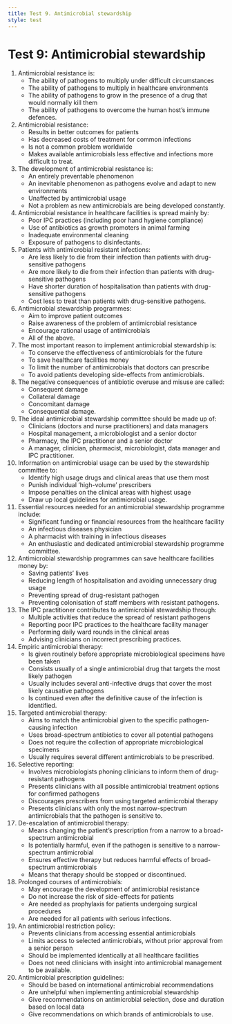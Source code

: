 ```yaml
---
title: Test 9. Antimicrobial stewardship
style: test
---
```


# Test 9: Antimicrobial stewardship 

1.	Antimicrobial resistance is:
	-	The ability of pathogens to multiply under difficult circumstances
	-	The ability of pathogens to multiply in healthcare environments
	+	The ability of pathogens to grow in the presence of a drug that would normally kill them
	-	The ability of pathogens to overcome the human host’s immune defences.
2.	Antimicrobial resistance: 
	-	Results in better outcomes for patients
	-	Has decreased costs of treatment for common infections
	-	Is not a common problem worldwide 
	+	Makes available antimicrobials less effective and infections more difficult to treat. 
3.	The development of antimicrobial resistance is:
	-	An entirely preventable phenomenon
	+	An inevitable phenomenon as pathogens evolve and adapt to new environments
	-	Unaffected by antimicrobial usage
	-	Not a problem as new antimicrobials are being developed constantly. 
4.	Antimicrobial resistance in healthcare facilities is spread mainly by: 
	+	Poor IPC practices (including poor hand hygiene compliance)
	-	Use of antibiotics as growth promoters in animal farming
	-	Inadequate environmental cleaning
	-	Exposure of pathogens to disinfectants.
5.	Patients with antimicrobial resistant infections:
	-	Are less likely to die from their infection than patients with drug-sensitive pathogens
	+	Are more likely to die from their infection than patients with drug-sensitive pathogens
	-	Have shorter duration of hospitalisation than patients with drug-sensitive pathogens 
	-	Cost less to treat than patients with drug-sensitive pathogens.
6.	Antimicrobial stewardship programmes:
	-	Aim to improve patient outcomes
	-	Raise awareness of the problem of antimicrobial resistance
	-	Encourage rational usage of antimicrobials
	+	All of the above. 
7.	The most important reason to implement antimicrobial stewardship is: 
	+	To conserve the effectiveness of antimicrobials for the future
	-	To save healthcare facilities money
	-	To limit the number of antimicrobials that doctors can prescribe
	-	To avoid patients developing side-effects from antimicrobials.
8.	The negative consequences of antibiotic overuse and misuse are called: 
	-	Consequent damage
	+	Collateral damage
	-	Concomitant damage
	-	Consequential damage.
9.	The ideal antimicrobial stewardship committee should be made up of: 
	-	Clinicians (doctors and nurse practitioners) and data managers
	-	Hospital management, a microbiologist and a senior doctor
	-	Pharmacy, the IPC practitioner and a senior doctor
	+	A manager, clinician, pharmacist, microbiologist, data manager and IPC practitioner. 
10.	Information on antimicrobial usage can be used by the stewardship committee to:
	+	Identify high usage drugs and clinical areas that use them most
	-	Punish individual ‘high-volume’ prescribers  
	-	Impose penalties on the clinical areas with highest usage
	-	Draw up local guidelines for antimicrobial usage.
11.	Essential resources needed for an antimicrobial stewardship programme include:
	-	Significant funding or financial resources from the healthcare facility
	-	An infectious diseases physician
	-	A pharmacist with training in infectious diseases
	+	An enthusiastic and dedicated antimicrobial stewardship programme committee. 
12.	Antimicrobial stewardship programmes can save healthcare facilities money by: 
	-	Saving patients’ lives 
	+	Reducing length of hospitalisation and avoiding unnecessary drug usage
	-	Preventing spread of drug-resistant pathogen
	-	Preventing colonisation of staff members with resistant pathogens.
13.	The IPC practitioner contributes to antimicrobial stewardship through: 
	+	Multiple activities that reduce the spread of resistant pathogens
	-	Reporting poor IPC practices to the healthcare facility manager 
	-	Performing daily ward rounds in the clinical areas  
	-	Advising clinicians on incorrect prescribing practices.
14.	Empiric antimicrobial therapy: 
	-	Is given routinely before appropriate microbiological specimens have been taken
	-	Consists usually of a single antimicrobial drug that targets the most likely pathogen
	+	Usually includes several anti-infective drugs that cover  the most likely causative pathogens
	-	Is continued even after the definitive cause of the infection is identified. 
15.	Targeted antimicrobial therapy:
	+	Aims to match the antimicrobial given to the specific pathogen-causing infection
	-	Uses broad-spectrum antibiotics to cover all potential pathogens 
	-	Does not require the collection of appropriate microbiological specimens
	-	Usually requires several different antimicrobials to be prescribed.
16.	Selective reporting: 
	-	Involves microbiologists phoning clinicians to inform them of drug-resistant pathogens 
	-	Presents clinicians with all possible antimicrobial treatment options for confirmed pathogens
	-	Discourages prescribers from using targeted antimicrobial therapy
	+	Presents clinicians with only the most narrow-spectrum antimicrobials that the pathogen is sensitive to. 
17.	De-escalation of antimicrobial therapy:
	-	Means changing the patient’s prescription from a narrow to a broad-spectrum antimicrobial
	-	Is potentially harmful, even if the pathogen is sensitive to a narrow-spectrum antimicrobial 
	+	Ensures effective therapy but reduces harmful effects of broad-spectrum antimicrobials  
	-	Means that therapy should be stopped or discontinued.  
18.	Prolonged courses of antimicrobials: 
	+	May encourage the development of antimicrobial resistance
	-	Do not increase the risk of side-effects for patients
	-	Are needed as prophylaxis for patients undergoing surgical procedures 
	-	Are needed for all patients with serious infections.
19.	An antimicrobial restriction policy:
	-	Prevents clinicians from accessing essential antimicrobials
	+	Limits access to selected antimicrobials, without prior approval from a senior person 
	-	Should be implemented identically at all healthcare facilities 
	-	Does not need clinicians with insight into antimicrobial management to be available.
20.	Antimicrobial prescription guidelines: 
	-	Should be based on international antimicrobial recommendations 
	-	Are unhelpful when implementing antimicrobial stewardship
	+	Give recommendations on antimicrobial selection, dose and duration based on local data 
	-	Give recommendations on which brands of antimicrobials to use.
